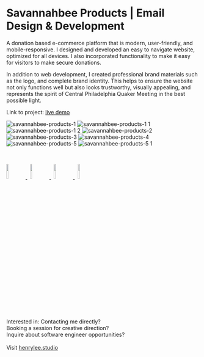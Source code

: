 # Savannahbee Products | Email Design & Development

<!-- ## Description -->
A donation based e-commerce platform that is modern, user-friendly, and mobile-responsive. I designed and developed an easy to navigate website, optimized for all devices. I also incorporated functionality to make it easy for visitors to make secure donations.

In addition to web development, I created professional brand materials such as the logo, and complete brand identity. This helps to ensure the website not only functions well but also looks trustworthy, visually appealing, and represents the spirit of Central Philadelphia Quaker Meeting in the best possible light.

Link to project: <a target="_blank" href="https://henryleestudio.github.io/savannahbee-shopify-email-design-dev/">live demo</a>

![savannahbee-products-1](https://github.com/henryleestudio/savannahbee-shopify-email-design-dev/assets/101936420/5f8a3da3-73b1-45db-9ade-85121a2591eb)
![savannahbee-products-1 1](https://github.com/henryleestudio/savannahbee-shopify-email-design-dev/assets/101936420/ed6bffae-e748-44a0-bb62-5e0dacf5154d)
![savannahbee-products-1 2](https://github.com/henryleestudio/savannahbee-shopify-email-design-dev/assets/101936420/9191302d-75b2-4406-b73f-2b6b147e6c85)
![savannahbee-products-2](https://github.com/henryleestudio/savannahbee-shopify-email-design-dev/assets/101936420/13d974b4-7128-4a94-abe7-f1f0da96530d)
![savannahbee-products-3](https://github.com/henryleestudio/savannahbee-shopify-email-design-dev/assets/101936420/febb2e8c-fb9a-4f89-b0b7-0de194c3ff60)
![savannahbee-products-4](https://github.com/henryleestudio/savannahbee-shopify-email-design-dev/assets/101936420/f69b677b-ec59-442d-902b-11837ae4171c)
![savannahbee-products-5](https://github.com/henryleestudio/savannahbee-shopify-email-design-dev/assets/101936420/2dfbbfe8-0ee7-4193-8a0c-1aaf22a007ed)
![savannahbee-products-5 1](https://github.com/henryleestudio/savannahbee-shopify-email-design-dev/assets/101936420/debef76f-01d1-45e5-9da6-93c17e8bba97)

<br>
<p align="left">
  <a href="https://henrylee.studio/" target="_blank">
    <img src="https://user-images.githubusercontent.com/101936420/172000054-7df36c23-7223-488f-8ecd-9f6bb4a79ff4.png" width="10%"/>
  </a>
&nbsp
  <a href="https://www.linkedin.com/in/henry-lee-studio/" target="_blank">
    <img src="https://user-images.githubusercontent.com/101936420/172000064-68bffe39-7735-44bf-8b9e-5228913c5eed.png" width="10%"/>
  </a>
&nbsp
  <a href="https://twitter.com/henryleestudio" target="_blank">
    <img src="https://user-images.githubusercontent.com/101936420/172000066-76823694-4946-4c18-9b6c-866c9428a49c.png" width="10%"/>
  </a>
&nbsp
   <a href="https://henrylee.studio/images/resume/henry-lee-resume-shopify-design-development.pdf" target="_blank">
      <img src="https://user-images.githubusercontent.com/101936420/172000081-20e4d8e7-7785-4e19-94a9-4be5cf40506c.png" width="10%"/>
  </a>
  </p>

<section margin-left:50px;>
Interested in:
Contacting me directly? <br>
Booking a session for creative direction? <br>
Inquire about software engineer opportunities? <br>
<br>
Visit <a href = "https://henrylee.studio/">henrylee.studio</a>
</section>

